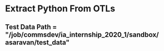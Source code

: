 # Extract Python From OTLs
## Test Data Path = "/job/commsdev/ia_internship_2020_1/sandbox/asaravan/test_data"
